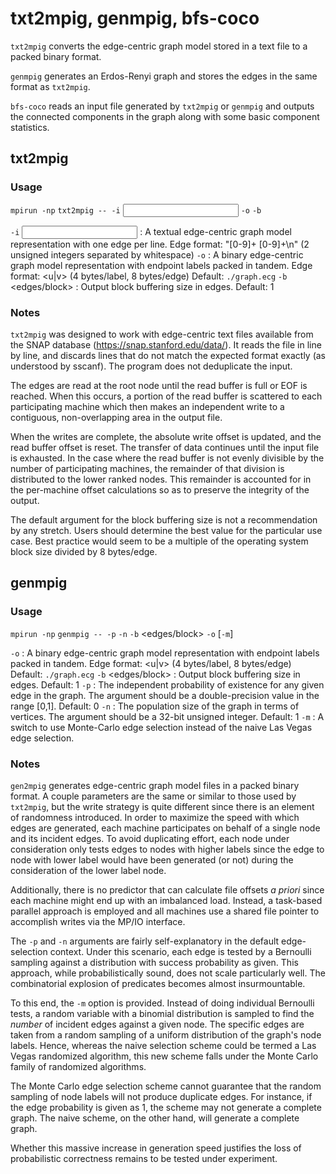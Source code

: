 txt2mpig, genmpig, bfs-coco
===========================

`txt2mpig` converts the edge-centric graph model stored in a text file to a packed binary format.

`genmpig` generates an Erdos-Renyi graph and stores the edges in the same format as `txt2mpig`.

`bfs-coco` reads an input file generated by `txt2mpig` or `genmpig` and outputs the connected
components in the graph along with some basic component statistics.

txt2mpig
--------

### Usage

`mpirun -np` <node count> `txt2mpig -- -i` <input file> `-o` <output file> `-b` <edges per output block>

`-i` <input file>  : A textual edge-centric graph model representation with one edge per line.
                     Edge format: "[0-9]+ [0-9]+\n" (2 unsigned integers separated by whitespace)
`-o` <output file> : A binary edge-centric graph model representation with endpoint labels packed in tandem.
                     Edge format: <u|v> (4 bytes/label, 8 bytes/edge)
					 Default: `./graph.ecg`
`-b` <edges/block> : Output block buffering size in edges.
	                 Default: 1

### Notes
`txt2mpig` was designed to work with edge-centric text files available from the SNAP database
(https://snap.stanford.edu/data/). It reads the file in line by line, and discards lines that do not match
the expected format exactly (as understood by sscanf). The program does not deduplicate the input.

The edges are read at the root node until the read buffer is full or EOF is reached.
When this occurs, a portion of the read buffer is scattered to each participating machine which
then makes an independent write to a contiguous, non-overlapping area in the output file.

When the writes are complete, the absolute write offset is updated, and the read buffer offset is reset.
The transfer of data continues until the input file is exhausted. In the case where the read buffer
is not evenly divisible by the number of participating machines, the remainder of that division
is distributed to the lower ranked nodes. This remainder is accounted for in the per-machine
offset calculations so as to preserve the integrity of the output.

The default argument for the block buffering size is not a recommendation by any stretch.
Users should determine the best value for the particular use case. Best practice would seem to
be a multiple of the operating system block size divided by 8 bytes/edge.

genmpig
-------

### Usage

`mpirun -np` <node count> `genmpig -- -p` <edge probability> `-n` <population size> `-b` <edges/block>
                                      `-o` <output file> [`-m`]

`-o` <output file> : A binary edge-centric graph model representation with endpoint labels packed in tandem.
                     Edge format: <u|v> (4 bytes/label, 8 bytes/edge)
					 Default: `./graph.ecg`
`-b` <edges/block> : Output block buffering size in edges.
	                 Default: 1
`-p` <edge probability> : The independent probability of existence for any given edge in the graph.
                          The argument should be a double-precision value in the range [0,1].
                          Default: 0
`-n` <population size>  : The population size of the graph in terms of vertices.
	                      The argument should be a 32-bit unsigned integer.
                          Default: 1
`-m` : A switch to use Monte-Carlo edge selection instead of the naive Las Vegas edge selection.

### Notes
`gen2mpig` generates edge-centric graph model files in a packed binary format. A couple parameters are
the same or similar to those used by `txt2mpig`, but the write strategy is quite different since there
is an element of randomness introduced. In order to maximize the speed with which edges are generated,
each machine participates on behalf of a single node and its incident edges. To avoid duplicating effort,
each node under consideration only tests edges to nodes with higher labels since the edge to node
with lower label would have been generated (or not) during the consideration of the lower label node.

Additionally, there is no predictor that can calculate file offsets _a priori_ since each machine might
end up with an imbalanced load. Instead, a task-based parallel approach is employed and all machines
use a shared file pointer to accomplish writes via the MP/IO interface.

The `-p` and `-n` arguments are fairly self-explanatory in the default edge-selection context.
Under this scenario, each edge is tested by a Bernoulli sampling against a distribution with success
probability as given. This approach, while probabilistically sound, does not scale particularly well.
The combinatorial explosion of predicates becomes almost insurmountable.

To this end, the `-m` option is provided. Instead of doing individual Bernoulli tests, a random variable
with a binomial distribution is sampled to find the _number_ of incident edges against a given node.
The specific edges are taken from a random sampling of a uniform distribution of the graph's node labels.
Hence, whereas the naive selection scheme could be termed a Las Vegas randomized algorithm, this new scheme
falls under the Monte Carlo family of randomized algorithms.

The Monte Carlo edge selection scheme cannot guarantee that the random sampling of node labels will not
produce duplicate edges. For instance, if the edge probability is given as 1, the scheme may not generate
a complete graph. The naive scheme, on the other hand, will generate a complete graph.

Whether this massive increase in generation speed justifies the loss of probabilistic correctness remains
to be tested under experiment.
